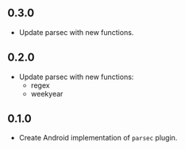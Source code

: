 ## 0.3.0

- Update parsec with new functions.

## 0.2.0

- Update parsec with new functions:
  - regex
  - weekyear

## 0.1.0

- Create Android implementation of `parsec` plugin.
